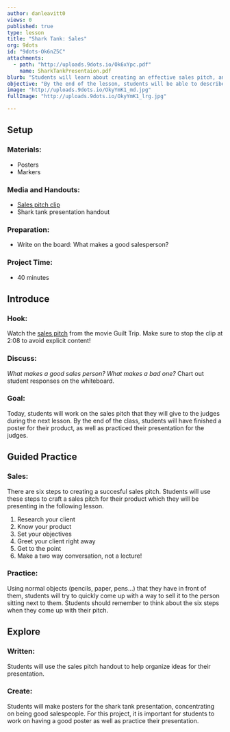 ```yaml
---
author: danleavitt0
views: 0
published: true
type: lesson
title: "Shark Tank: Sales"
org: 9dots
id: "9dots-Ok6nZ5C"
attachments: 
  - path: "http://uploads.9dots.io/Ok6xYpc.pdf"
    name: SharkTankPresentaion.pdf
blurb: "Students will learn about creating an effective sales pitch, and create a poster and presentation to sell their own products."
objective: "By the end of the lesson, students will be able to describe what makes an effective sales pitch, and create a presentation for selling their own products."
image: "http://uploads.9dots.io/OkyYmK1_md.jpg"
fullImage: "http://uploads.9dots.io/OkyYmK1_lrg.jpg"

---
```


## Setup

### Materials:

- Posters
- Markers

### Media and Handouts:

- [Sales pitch clip](https://www.youtube.com/watch?v=h5xJrw_h5Nk)
- Shark tank presentation handout

### Preparation:

- Write on the board:  What makes a good salesperson?

### Project Time:

- 40 minutes

## Introduce

### Hook:
Watch the [sales pitch](https://www.youtube.com/watch?v=h5xJrw_h5Nk) from the movie Guilt Trip. Make sure to stop the clip at 2:08 to avoid explicit content!

### Discuss:
_What makes a good sales person? What makes a bad one?_
Chart out student responses on the whiteboard.

### Goal:
Today, students will work on the sales pitch that they will give to the judges during the next lesson. By the end of the class, students will have finished a poster for their product, as well as practiced their presentation for the judges.

## Guided Practice

### Sales:
There are six steps to creating a succesful sales pitch. Students will use these steps to craft a sales pitch for their product which they will be presenting in the following lesson.

1. Research your client
2. Know your product
3. Set your objectives
4. Greet your client right away
5. Get to the point
6. Make a two way conversation, not a lecture!

### Practice:
Using normal objects (pencils, paper, pens...) that they have in front of them, students will try to quickly come up with a way to sell it to the person sitting next to them. Students should remember to think about the six steps when they come up with their pitch.

## Explore

### Written:
Students will use the sales pitch handout to help organize ideas for their presentation. 

### Create:
Students will make posters for the shark tank presentation, concentrating on being good salespeople. For this project, it is important for students to work on having a good poster as well as practice their presentation.
